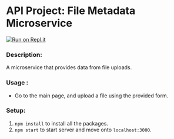 
# API Project: File Metadata Microservice
[![Run on Repl.it](https://repl.it/badge/github/freeCodeCamp/boilerplate-project-filemetadata)](https://boilerplate-project-filemetadata.bryanw1.repl.co/)
### Description:
A microservice that provides data from file uploads.

### Usage :
* Go to the main page, and upload a file using the provided form.

### Setup:

1. `npm install` to install all the packages.
2. `npm start` to start server and move onto `localhost:3000`.
